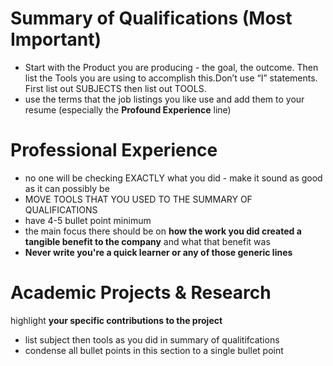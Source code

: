 # Summary of Qualifications (Most Important)
- Start with the Product you are producing - the goal, the outcome. Then list the Tools you are using to accomplish this.Don’t use “I” statements. First list out SUBJECTS then list out TOOLS.
- use the terms that the job listings you like use and add them to your resume (especially the **Profound Experience** line)
# Professional Experience 
- no one will be checking EXACTLY what you did - make it sound as good as it can possibly be
- MOVE TOOLS THAT YOU USED TO THE SUMMARY OF QUALIFICATIONS
- have 4-5 bullet point minimum 
- the main focus there should be on **how the work you did created a tangible benefit to the company** and what that benefit was 
- **Never write you're a quick learner or any of those generic lines**

# Academic Projects & Research
highlight **your specific contributions to the project**
- list subject then tools as you did in summary of qualitifcations 
- condense all bullet points in this section to a single bullet point

